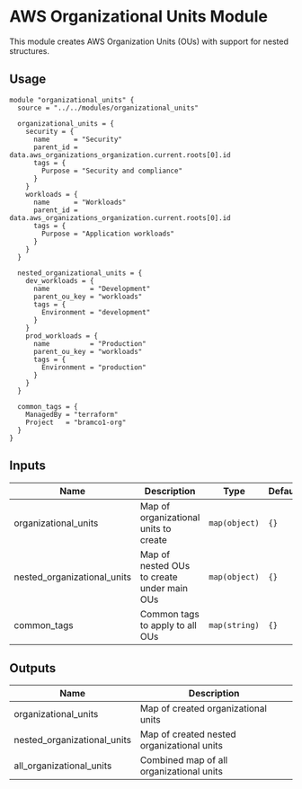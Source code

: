 # AWS Organizational Units Module

This module creates AWS Organization Units (OUs) with support for nested structures.

## Usage

```hcl
module "organizational_units" {
  source = "../../modules/organizational_units"

  organizational_units = {
    security = {
      name      = "Security"
      parent_id = data.aws_organizations_organization.current.roots[0].id
      tags = {
        Purpose = "Security and compliance"
      }
    }
    workloads = {
      name      = "Workloads"
      parent_id = data.aws_organizations_organization.current.roots[0].id
      tags = {
        Purpose = "Application workloads"
      }
    }
  }

  nested_organizational_units = {
    dev_workloads = {
      name          = "Development"
      parent_ou_key = "workloads"
      tags = {
        Environment = "development"
      }
    }
    prod_workloads = {
      name          = "Production"
      parent_ou_key = "workloads"
      tags = {
        Environment = "production"
      }
    }
  }

  common_tags = {
    ManagedBy = "terraform"
    Project   = "bramco1-org"
  }
}
```

## Inputs

| Name | Description | Type | Default | Required |
|------|-------------|------|---------|:--------:|
| organizational_units | Map of organizational units to create | `map(object)` | `{}` | no |
| nested_organizational_units | Map of nested OUs to create under main OUs | `map(object)` | `{}` | no |
| common_tags | Common tags to apply to all OUs | `map(string)` | `{}` | no |

## Outputs

| Name | Description |
|------|-------------|
| organizational_units | Map of created organizational units |
| nested_organizational_units | Map of created nested organizational units |
| all_organizational_units | Combined map of all organizational units |